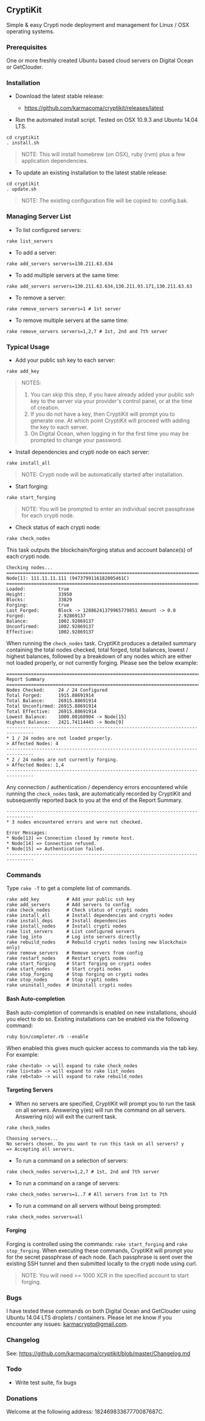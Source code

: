 ## CryptiKit

Simple &amp; easy Crypti node deployment and management for Linux / OSX operating systems.

### Prerequisites

One or more freshly created Ubuntu based cloud servers on Digital Ocean or GetClouder.

### Installation

* Download the latest stable release:
  - https://github.com/karmacoma/cryptikit/releases/latest

* Run the automated install script. Tested on OSX 10.9.3 and Ubuntu 14.04 LTS.

```
cd cryptikit
. install.sh
```

> NOTE:
> This will install homebrew (on OSX), ruby (rvm) plus a few application dependencies.

* To update an existing installation to the latest stable release:

```
cd cryptikit
. update.sh
```

> NOTE:
> The existing configuration file will be copied to: config.bak.

### Managing Server List

* To list configured servers:

```
rake list_servers
```

* To add a server:

```
rake add_servers servers=130.211.63.634
```

* To add multiple servers at the same time:

```
rake add_servers servers=130.211.63.634,130.211.93.171,130.211.63.63
```

* To remove a server:

```
rake remove_servers servers=1 # 1st server
```

* To remove multiple servers at the same time:

```
rake remove_servers servers=1,2,7 # 1st, 2nd and 7th server
```

### Typical Usage

* Add your public ssh key to each server:

```
rake add_key
```

> NOTES:
>
> 1. You can skip this step, if you have already added your public ssh key to the server via your provider's control panel, or at the time of creation.
> 2. If you do not have a key, then CryptiKit will prompt you to generate one. At which point CryptiKit will proceed with adding the key to each server.
> 3. On Digital Ocean, when logging in for the first time you may be prompted to change your password.

* Install dependencies and crypti node on each server:

```
rake install_all
```

> NOTE:
> Crypti node will be automatically started after installation.

* Start forging:

```
rake start_forging
```

> NOTE:
> You will be prompted to enter an individual secret passphrase for each crypti node.

* Check status of each crypti node:

```
rake check_nodes
```

This task outputs the blockchain/forging status and account balance(s) of each crypti node.

```
Checking nodes...
================================================================================
Node[1]: 111.11.11.111 (9473799116182005461C)
================================================================================
Loaded:            true
Height:            33950
Blocks:            33829
Forging:           true
Last Forged:       Block -> 12886241379965779851 Amount -> 0.0
Forged:            2.92869137
Balance:           1002.92869137
Unconfirmed:       1002.92869137
Effective:         1002.92869137
```

When running the ```check_nodes``` task. CryptiKit produces a detailed summary containing the total nodes checked, total forged, total balances, lowest / highest balances, followed by a breakdown of any nodes which are either not loaded properly, or not currently forging. Please see the below example:

```
================================================================================
Report Summary
================================================================================
Nodes Checked:     24 / 24 Configured
Total Forged:      1915.88691914
Total Balance:     26915.88691914
Total Unconfirmed: 26915.88691914
Total Effective:   26915.88691914
Lowest Balance:    1000.00168904 -> Node[15]
Highest Balance:   2421.74114445 -> Node[9]
--------------------------------------------------------------------------------
* 1 / 24 nodes are not loaded properly.
> Affected Nodes: 4
--------------------------------------------------------------------------------
* 2 / 24 nodes are not currently forging.
> Affected Nodes: 1,4
--------------------------------------------------------------------------------
```

Any connection / authentication / dependency errors encountered while running the ```check_nodes``` task, are automatically recorded by CryptiKit and subsequently reported back to you at the end of the Report Summary.

```
--------------------------------------------------------------------------------
* 3 nodes encountered errors and were not checked.

Error Messages:
* Node[13] => Connection closed by remote host.
* Node[14] => Connection refused.
* Node[15] => Authentication failed.
--------------------------------------------------------------------------------
```

### Commands

Type ```rake -T``` to get a complete list of commands.

```
rake add_key          # Add your public ssh key
rake add_servers      # Add servers to config
rake check_nodes      # Check status of crypti nodes
rake install_all      # Install dependencies and crypti nodes
rake install_deps     # Install dependencies
rake install_nodes    # Install crypti nodes
rake list_servers     # List configured servers
rake log_into         # Log into servers directly
rake rebuild_nodes    # Rebuild crypti nodes (using new blockchain only)
rake remove_servers   # Remove servers from config
rake restart_nodes    # Restart crypti nodes
rake start_forging    # Start forging on crypti nodes
rake start_nodes      # Start crypti nodes
rake stop_forging     # Stop forging on crypti nodes
rake stop_nodes       # Stop crypti nodes
rake uninstall_nodes  # Uninstall crypti nodes
```

#### Bash Auto-completion

Bash auto-completion of commands is enabled on new installations, should you elect to do so.
Existing installations can be enabled via the following command:

```
ruby bin/completer.rb --enable
```

When enabled this gives much quicker access to commands via the tab key. For example:

```
rake che<tab> -> will expand to rake check_nodes
rake lis<tab> -> will expand to rake list_nodes
rake reb<tab> -> will expand to rake rebuild_nodes
```

#### Targeting Servers

* When no servers are specified, CryptiKit will prompt you to run the task on all servers.
Answering y(es) will run the command on all servers. Answering n(o) will exit the current task.

```
rake check_nodes

Choosing servers...
No servers chosen. Do you want to run this task on all servers? y
=> Accepting all servers.
```

* To run a command on a selection of servers:

```
rake check_nodes servers=1,2,7 # 1st, 2nd and 7th server
```

* To run a command on a range of servers:

```
rake check_nodes servers=1..7 # All servers from 1st to 7th
```

* To run a command on all servers without being prompted:

```
rake check_nodes servers=all
```

#### Forging

Forging is controlled using the commands: ```rake start_forging``` and ```rake stop_forging```. When executing these commands, CryptiKit will prompt you for the secret passphrase of each node. Each passphrase is sent over the existing SSH tunnel and then submitted locally to the crypti node using curl.

> NOTE:
> You will need >= 1000 XCR in the specified account to start forging.

### Bugs

I have tested these commands on both Digital Ocean and GetClouder using Ubuntu 14.04 LTS droplets / containers. Please let me know if you encounter any issues: karmacrypto@gmail.com.

### Changelog

See: https://github.com/karmacoma/cryptikit/blob/master/Changelog.md

### Todo

* Write test suite, fix bugs

### Donations

Welcome at the following address: 18246983367770087687C.
